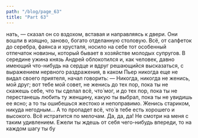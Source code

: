 ```yaml
---
path: "/blog/page_63"
title: "Part 63"
---
```


нать, — сказал он со вздохом, вставая и направляясь к двери.
Они вошли в изящно, заново, богато отделанную столовую. Всё, от салфеток до серебра, фаянса и хрусталя, носило на себе тот особенный отпечаток новизны, который бывает в хозяйстве молодых супругов. В середине ужина князь Андрей облокотился и, как человек, давно имеющий что-нибудь на сердце и вдруг решающийся высказаться, с выражением нервного раздражения, в каком Пьер никогда еще не видал своего приятеля, начал говорить:
— Никогда, никогда не женись, мой друг; вот тебе мой совет, не женись до тех пор, пока ты не скажешь себе, что ты сделал всё, что́ мог, и до тех пор, пока ты не перестанешь любить ту женщину, какую ты выбрал, пока ты не увидишь ее ясно; а то ты ошибешься жестоко и непоправимо. Женись стариком, никуда негодным... А то пропадет всё, что́ в тебе есть хорошего и высокого. Всё истратится по мелочам. Да, да, да! Не смотри на меня с таким удивлением. Ежели ты ждешь от себя чего-нибудь впереди, то на каждом шагу ты бу
